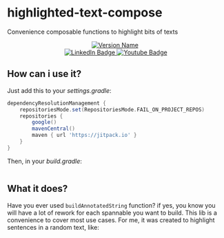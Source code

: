 # highlighted-text-compose
Convenience composable functions to highlight bits of texts

<div id="header" align="center">
  <a href="https://jitpack.io/#ygorluizfrazao/composed-permissions"><img src="https://jitpack.io/v/ygorluizfrazao/easy-permissions.svg" alt="Version Name"/></a>
  <img src="https://komarev.com/ghpvc/?username=ygorluizfrazao&style=flat-square&color=blue" alt=""/>
</div>
<div id="badges" align="center">
  <a href="https://www.linkedin.com/in/ygorluizfrazao/">
    <img src="https://img.shields.io/badge/LinkedIn-blue?style=flat&logo=linkedin&logoColor=white" alt="LinkedIn Badge"/>
  </a>
  <a href="https://ko-fi.com/ygorfrazao">
    <img src="https://img.shields.io/badge/Kofi-blue?style=flat&logo=kofi&logoColor=white" alt="Youtube Badge"/>
  </a>
</div>

## How can i use it?

Just add this to your *settings.gradle*:

```groovy
dependencyResolutionManagement {
    repositoriesMode.set(RepositoriesMode.FAIL_ON_PROJECT_REPOS)
    repositories {
        google()
        mavenCentral()
        maven { url 'https://jitpack.io' }
    }
}
```

Then, in your *build.gradle*:

```groovy

```

## What it does?

Have you ever used `buildAnnotatedString` function? if yes, you know you will have a lot of rework for each spannable you want to build. This lib is a convenience to cover most use cases. For me, it was created to highlight sentences in a random text, like:

